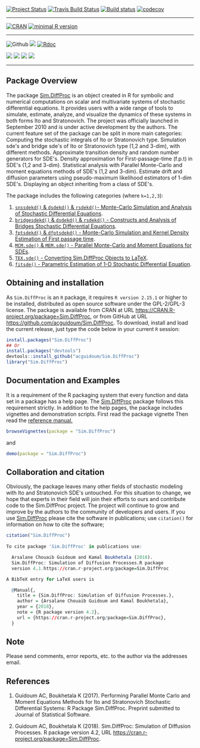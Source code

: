 <!-- README.md is generated from README.Rmd. Please edit that file -->

[![Project Status](https://www.repostatus.org/badges/latest/active.svg?style=popout)](https://cran.r-project.org/src/contrib/Archive/Sim.DiffProc/)
[![Travis Build Status](https://travis-ci.org/acguidoum/Sim.DiffProc.svg?branch=master)](https://travis-ci.org/acguidoum/Sim.DiffProc)
[![Build status](https://ci.appveyor.com/api/projects/status/16a70vyf8rk7nn1i?svg=true)](https://ci.appveyor.com/project/acguidoum/sim-diffproc-xal8n) [![codecov](https://codecov.io/gh/acguidoum/Sim.DiffProc/branch/master/graph/badge.svg)](https://codecov.io/gh/acguidoum/Sim.DiffProc)


------------------------------------------------------------------------

[![CRAN](https://img.shields.io/cran/l/devtools.svg?style=popout)](https://cran.r-project.org/web/licenses/GPL-2)
[![minimal R version](https://img.shields.io/badge/R%3E%3D-2.15.1-blue.svg?style=flat-plastic)](https://cran.r-project.org/) 

------------------------------------------------------------------------
![Github](https://img.shields.io/badge/Github-4.2(at:2018.10.15)-blue.svg)
![](http://www.r-pkg.org/badges/version-last-release/Sim.DiffProc?color=blue) [![Rdoc](http://www.rdocumentation.org/badges/version/Sim.DiffProc)](http://www.rdocumentation.org/packages/Sim.DiffProc)


![](https://cranlogs.r-pkg.org/badges/grand-total/Sim.DiffProc?color=yellow)
![](https://cranlogs.r-pkg.org/badges/Sim.DiffProc?color=yellow)
![](https://cranlogs.r-pkg.org/badges/last-week/Sim.DiffProc?color=yellow)
![](https://cranlogs.r-pkg.org/badges/last-day/Sim.DiffProc?color=yellow)

------------------------------------------------------------------------


Package Overview
---------------------

The package [Sim.DiffProc](https://cran.r-project.org/package=Sim.DiffProc) is an object created in R for symbolic and numerical computations on scalar and multivariate systems of stochastic differential equations. It provides users with a wide range of tools to simulate, estimate, analyze, and visualize the dynamics of these systems in both forms Ito and Stratonovich. The project was officially launched in September 2010 and is under active development by the authors. The current feature set of the package can be split in more main categories: Computing the stochastic integrals of Ito or Stratonovich type. Simulation sde's and bridge sde's of Ito or Stratonovich type (1,2 and 3-dim), with different methods. Approximate transition density and random number generators for SDE's. Density approximation for First-passage-time (f.p.t) in SDE's (1,2 and 3-dim). Statistical analysis with Parallel Monte-Carlo and moment equations methods of SDE's (1,2 and 3-dim). Estimate drift and diffusion parameters using pseudo-maximum likelihood estimators of 1-dim SDE's. Displaying an object inheriting from a class of SDE's.

The package includes the following categories (where `k=1,2,3`):

1. [`snssdekd()` & `dsdekd()` & `rsdekd()`- Monte-Carlo Simulation and Analysis of Stochastic Differential Equations](https://CRAN.R-project.org/package=Sim.DiffProc/vignettes/snssde.html).
2. [`bridgesdekd()` & `dsdekd()` & `rsdekd()` - Constructs and Analysis of Bridges Stochastic Differential Equations](https://CRAN.R-project.org/package=Sim.DiffProc/vignettes/bridgesde.html).
3. [`fptsdekd()` & `dfptsdekd()` - Monte-Carlo Simulation and Kernel Density Estimation of First passage time](https://CRAN.R-project.org/package=Sim.DiffProc/vignettes/fptsde.html).
4. [`MCM.sde()` & `MEM.sde()` - Parallel Monte-Carlo and Moment Equations for SDEs](https://CRAN.R-project.org/package=Sim.DiffProc/vignettes/mcmsde.html).
5. [`TEX.sde()` - Converting Sim.DiffProc Objects to LaTeX](https://CRAN.R-project.org/package=Sim.DiffProc/vignettes/sdetotex.html).
6. [`fitsde()` - Parametric Estimation of 1-D Stochastic Differential Equation](https://CRAN.R-project.org/package=Sim.DiffProc/vignettes/fitsde.html).

Obtaining and installation
-----------------------

As `Sim.DiffProc` is an `R` package, it requires `R version 2.15.1` or higher to be installed, distributed as open source software under the GPL-2/GPL-3 license. The package is available from CRAN at URL https://CRAN.R-project.org/package=Sim.DiffProc, or from GitHub at URL https://github.com/acguidoum/Sim.DiffProc. To download, install and load the current release, just type the code below in your current `R` session:

```r
install.packages("Sim.DiffProc")
## Or 
install.packages("devtools")
devtools::install_github("acguidoum/Sim.DiffProc")
library("Sim.DiffProc")
```

Documentation and Examples
--------------------------

It is a requirement of the R packaging system that every function and data set in a package has a help page. The [Sim.DiffProc](https://cran.r-project.org/package=Sim.DiffProc) package follows this  requirement strictly. In addition to the help pages, the package includes vignettes and demonstration scripts. First read the package vignette Then read the [reference manual.](https://CRAN.R-project.org/package=Sim.DiffProc/Sim.DiffProc.pdf)



```r
browseVignettes(package = "Sim.DiffProc")
```
and 

```r
demo(package = "Sim.DiffProc")
```

Collaboration and citation
-----

Obviously, the package leaves many other fields of stochastic modeling with Ito and Stratonovich SDE's untouched. For this situation to change, we hope that experts in their field will join their efforts to ours and contribute code to the Sim.DiffProc project. The project will continue to grow and improve by the authors to the community of developers and users. If you use [Sim.DiffProc](https://cran.r-project.org/package=Sim.DiffProc) please cite the software in publications;
use `citation()` for information on how to cite the software;

```r
citation("Sim.DiffProc")
 
To cite package 'Sim.DiffProc' in publications use:

  Arsalane Chouaib Guidoum and Kamal Boukhetala (2018).
  Sim.DiffProc: Simulation of Diffusion Processes.R package
  version 4.1.https://cran.r-project.org/package=Sim.DiffProc

A BibTeX entry for LaTeX users is

  @Manual{,
    title = {Sim.DiffProc: Simulation of Diffusion Processes.},
    author = {Arsalane Chouaib Guidoum and Kamal Boukhetala},
    year = {2018},
    note = {R package version 4.2},
    url = {https://cran.r-project.org/package=Sim.DiffProc},
  }
```

Note
----

Please send comments, error reports, etc. to the author via the addresses email.

References
----------

1. Guidoum AC, Boukhetala K (2017). Performing Parallel Monte Carlo and Moment Equations Methods for Ito and Stratonovich Stochastic Differential Systems: R Package Sim.DiffProc. Preprint submitted to Journal of Statistical Software.

2. Guidoum AC, Boukhetala K (2018). Sim.DiffProc: Simulation of Diffusion Processes. R package version 4.2, URL https://cran.r-project.org/package=Sim.DiffProc.


